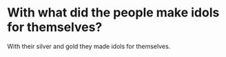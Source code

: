 # With what did the people make idols for themselves?

With their silver and gold they made idols for themselves.
